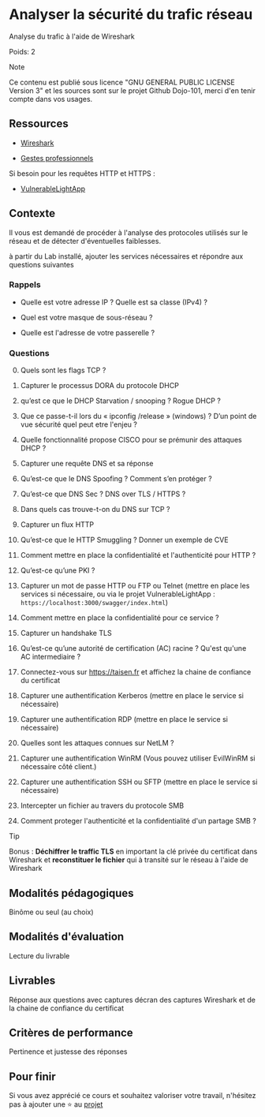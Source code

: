 # Analyser la sécurité du trafic réseau

Analyse du trafic à l'aide de Wireshark

Poids: 2

> [!NOTE] 
> Ce contenu est publié sous licence "GNU GENERAL PUBLIC LICENSE Version 3" et les sources sont sur le projet Github Dojo-101, merci d'en tenir compte dans vos usages.

## Ressources

* [Wireshark](https://www.wireshark.org/download.html)

* [Gestes professionnels](https://github.com/Aif4thah/Dojo-101)

Si besoin pour les requêtes HTTP et HTTPS : 

* [VulnerableLightApp](https://github.com/Aif4thah/VulnerableLightApp)

## Contexte

Il vous est demandé de procéder à l'analyse des protocoles utilisés sur le réseau et de détecter d'éventuelles faiblesses.

à partir du Lab installé, ajouter les services nécessaires et répondre aux questions suivantes 

### Rappels

* Quelle est votre adresse IP ? Quelle est sa classe (IPv4) ?

* Quel est votre masque de sous-réseau ?

* Quelle est l'adresse de votre passerelle ?

### Questions

0. Quels sont les flags TCP ? 

1. Capturer le processus DORA du protocole DHCP

2. qu’est ce que le DHCP Starvation / snooping ? Rogue DHCP ?

3. Que ce passe-t-il lors du « ipconfig /release » (windows) ? D’un point de vue sécurité quel peut etre l'enjeu ?

4. Quelle fonctionnalité propose CISCO pour se prémunir des attaques DHCP ? 

5. Capturer une requête DNS et sa réponse

6. Qu’est-ce que le DNS Spoofing ? Comment s’en protéger ?

7. Qu’est-ce que DNS Sec ? DNS over TLS / HTTPS ?

8. Dans quels cas trouve-t-on du DNS sur TCP ?

9. Capturer un flux HTTP

10. Qu’est-ce que le HTTP Smuggling ? Donner un exemple de CVE

11. Comment mettre en place la confidentialité et l'authenticité pour HTTP ?

12. Qu’est-ce qu’une PKI ?

13. Capturer un mot de passe HTTP ou FTP ou Telnet (mettre en place les services si nécessaire, ou via le projet VulnerableLightApp : `https://localhost:3000/swagger/index.html`)

14. Comment mettre en place la confidentialité pour ce service ?

15. Capturer un handshake TLS

16. Qu’est-ce qu’une autorité de certification (AC) racine ? Qu'est qu'une AC intermediaire ?

17. Connectez-vous sur https://taisen.fr et affichez la chaine de confiance du certificat

18. Capturer une authentification Kerberos (mettre en place le service si nécessaire)

19. Capturer une authentification RDP (mettre en place le service si nécessaire)

20. Quelles sont les attaques connues sur NetLM ?

21. Capturer une authentification WinRM (Vous pouvez utiliser EvilWinRM si nécessaire côté client.)

22. Capturer une authentification SSH ou SFTP (mettre en place le service si nécessaire)

23. Intercepter un fichier au travers du protocole SMB

24. Comment proteger l'authenticité et la confidentialité d'un partage SMB ?

> [!TIP]
> Bonus : **Déchiffrer le traffic TLS** en important la clé privée du certificat dans Wireshark et **reconstituer le fichier** qui à transité sur le réseau à l'aide de Wireshark

## Modalités pédagogiques

Binôme ou seul (au choix)

## Modalités d'évaluation

Lecture du livrable

## Livrables

Réponse aux questions avec captures décran des captures Wireshark et de la chaine de confiance du certificat

## Critères de performance

Pertinence et justesse des réponses

## Pour finir

Si vous avez apprécié ce cours et souhaitez valoriser votre travail, n'hésitez pas à ajouter une ⭐ au [projet](https://github.com/Aif4thah/Dojo-101)